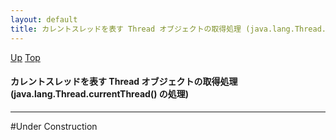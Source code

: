 ```yaml
---
layout: default
title: カレントスレッドを表す Thread オブジェクトの取得処理 (java.lang.Thread.currentThread() の処理)
---
```

[Up](nokB2etACd.html) [Top](../index.html)

#### カレントスレッドを表す Thread オブジェクトの取得処理 (java.lang.Thread.currentThread() の処理)

--- 
#Under Construction





